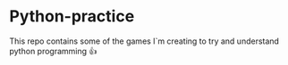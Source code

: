 # Python-practice

This repo contains some of the games I`m creating to try and understand python programming 👍
